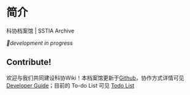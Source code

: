 # 简介

科协档案馆 | SSTIA Archive

_🚧development in progress_

## Contribute!

欢迎与我们共同建设科协Wiki！本档案馆更新于[Github](https://github.com/UMJI-SSTIA/ji-sstia-pages)，协作方式详情可见 [Developer Guide](https://github.com/UMJI-SSTIA/ji-sstia-pages/tree/a5676774107a2325596112f668c0a76f273ae2d5/developer-guide.md)；目前的 To-do List 可见 [Todo List](misc/todo.md)
